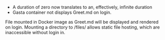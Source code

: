  - A duration of zero now translates to an, effectively, infinite duration
 - Gasta container not displays Greet.md on login.

File mounted in Docker image as Greet.md will be displayed and rendered on login. Mounting a directory to /files/ allows static file hosting, which are inaccessible without login in.
